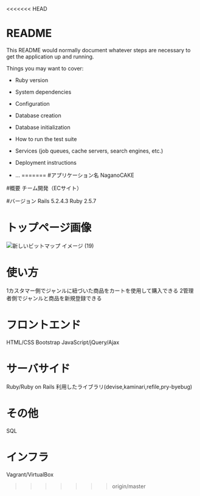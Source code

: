 <<<<<<< HEAD
# README

This README would normally document whatever steps are necessary to get the
application up and running.

Things you may want to cover:

* Ruby version

* System dependencies

* Configuration

* Database creation

* Database initialization

* How to run the test suite

* Services (job queues, cache servers, search engines, etc.)

* Deployment instructions

* ...
=======
#アプリケーション名
NaganoCAKE

#概要
チーム開発（ECサイト）

#バージョン
Rails 5.2.4.3
Ruby 2.5.7

# トップページ画像
![新しいビットマップ イメージ (19)](https://user-images.githubusercontent.com/64004071/85919482-62ce7180-b8a6-11ea-9d30-74388a2671cc.jpeg)

# 使い方
1カスタマー側でジャンルに紐づいた商品をカートを使用して購入できる
2管理者側でジャンルと商品を新規登録できる

# フロントエンド
HTML/CSS
Bootstrap
JavaScript/jQuery/Ajax

# サーバサイド
Ruby/Ruby on Rails
利用したライブラリ(devise,kaminari,refile,pry-byebug)

# その他
SQL

# インフラ
Vagrant/VirtualBox



>>>>>>> origin/master
